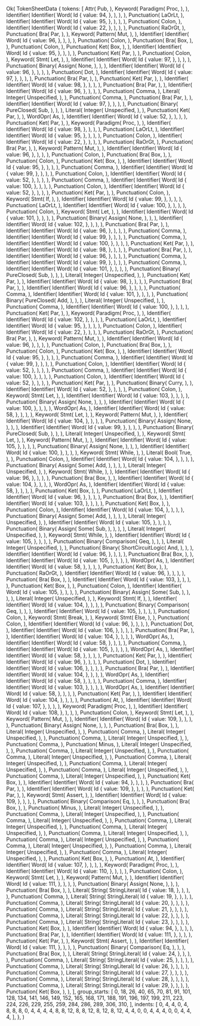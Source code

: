 Ok(
    TokenSheetData {
        tokens: [
            Attr(
                Pub,
            ),
            Keyword(
                Paradigm(
                    Proc,
                ),
            ),
            Identifier(
                Identifier(
                    Word(
                        Id {
                            value: 94,
                        },
                    ),
                ),
            ),
            Punctuation(
                LaOrLt,
            ),
            Identifier(
                Identifier(
                    Word(
                        Id {
                            value: 95,
                        },
                    ),
                ),
            ),
            Punctuation(
                Colon,
            ),
            Identifier(
                Identifier(
                    Word(
                        Id {
                            value: 22,
                        },
                    ),
                ),
            ),
            Punctuation(
                RaOrGt,
            ),
            Punctuation(
                Bra(
                    Par,
                ),
            ),
            Keyword(
                Pattern(
                    Mut,
                ),
            ),
            Identifier(
                Identifier(
                    Word(
                        Id {
                            value: 96,
                        },
                    ),
                ),
            ),
            Punctuation(
                Colon,
            ),
            Punctuation(
                Bra(
                    Box,
                ),
            ),
            Punctuation(
                Colon,
            ),
            Punctuation(
                Ket(
                    Box,
                ),
            ),
            Identifier(
                Identifier(
                    Word(
                        Id {
                            value: 95,
                        },
                    ),
                ),
            ),
            Punctuation(
                Ket(
                    Par,
                ),
            ),
            Punctuation(
                Colon,
            ),
            Keyword(
                Stmt(
                    Let,
                ),
            ),
            Identifier(
                Identifier(
                    Word(
                        Id {
                            value: 97,
                        },
                    ),
                ),
            ),
            Punctuation(
                Binary(
                    Assign(
                        None,
                    ),
                ),
            ),
            Identifier(
                Identifier(
                    Word(
                        Id {
                            value: 96,
                        },
                    ),
                ),
            ),
            Punctuation(
                Dot,
            ),
            Identifier(
                Identifier(
                    Word(
                        Id {
                            value: 97,
                        },
                    ),
                ),
            ),
            Punctuation(
                Bra(
                    Par,
                ),
            ),
            Punctuation(
                Ket(
                    Par,
                ),
            ),
            Identifier(
                Identifier(
                    Word(
                        Id {
                            value: 98,
                        },
                    ),
                ),
            ),
            Punctuation(
                Bra(
                    Par,
                ),
            ),
            Identifier(
                Identifier(
                    Word(
                        Id {
                            value: 96,
                        },
                    ),
                ),
            ),
            Punctuation(
                Comma,
            ),
            Literal(
                Integer(
                    Unspecified,
                ),
            ),
            Punctuation(
                Comma,
            ),
            Punctuation(
                Bra(
                    Par,
                ),
            ),
            Identifier(
                Identifier(
                    Word(
                        Id {
                            value: 97,
                        },
                    ),
                ),
            ),
            Punctuation(
                Binary(
                    PureClosed(
                        Sub,
                    ),
                ),
            ),
            Literal(
                Integer(
                    Unspecified,
                ),
            ),
            Punctuation(
                Ket(
                    Par,
                ),
            ),
            WordOpr(
                As,
            ),
            Identifier(
                Identifier(
                    Word(
                        Id {
                            value: 52,
                        },
                    ),
                ),
            ),
            Punctuation(
                Ket(
                    Par,
                ),
            ),
            Keyword(
                Paradigm(
                    Proc,
                ),
            ),
            Identifier(
                Identifier(
                    Word(
                        Id {
                            value: 98,
                        },
                    ),
                ),
            ),
            Punctuation(
                LaOrLt,
            ),
            Identifier(
                Identifier(
                    Word(
                        Id {
                            value: 95,
                        },
                    ),
                ),
            ),
            Punctuation(
                Colon,
            ),
            Identifier(
                Identifier(
                    Word(
                        Id {
                            value: 22,
                        },
                    ),
                ),
            ),
            Punctuation(
                RaOrGt,
            ),
            Punctuation(
                Bra(
                    Par,
                ),
            ),
            Keyword(
                Pattern(
                    Mut,
                ),
            ),
            Identifier(
                Identifier(
                    Word(
                        Id {
                            value: 96,
                        },
                    ),
                ),
            ),
            Punctuation(
                Colon,
            ),
            Punctuation(
                Bra(
                    Box,
                ),
            ),
            Punctuation(
                Colon,
            ),
            Punctuation(
                Ket(
                    Box,
                ),
            ),
            Identifier(
                Identifier(
                    Word(
                        Id {
                            value: 95,
                        },
                    ),
                ),
            ),
            Punctuation(
                Comma,
            ),
            Identifier(
                Identifier(
                    Word(
                        Id {
                            value: 99,
                        },
                    ),
                ),
            ),
            Punctuation(
                Colon,
            ),
            Identifier(
                Identifier(
                    Word(
                        Id {
                            value: 52,
                        },
                    ),
                ),
            ),
            Punctuation(
                Comma,
            ),
            Identifier(
                Identifier(
                    Word(
                        Id {
                            value: 100,
                        },
                    ),
                ),
            ),
            Punctuation(
                Colon,
            ),
            Identifier(
                Identifier(
                    Word(
                        Id {
                            value: 52,
                        },
                    ),
                ),
            ),
            Punctuation(
                Ket(
                    Par,
                ),
            ),
            Punctuation(
                Colon,
            ),
            Keyword(
                Stmt(
                    If,
                ),
            ),
            Identifier(
                Identifier(
                    Word(
                        Id {
                            value: 99,
                        },
                    ),
                ),
            ),
            Punctuation(
                LaOrLt,
            ),
            Identifier(
                Identifier(
                    Word(
                        Id {
                            value: 100,
                        },
                    ),
                ),
            ),
            Punctuation(
                Colon,
            ),
            Keyword(
                Stmt(
                    Let,
                ),
            ),
            Identifier(
                Identifier(
                    Word(
                        Id {
                            value: 101,
                        },
                    ),
                ),
            ),
            Punctuation(
                Binary(
                    Assign(
                        None,
                    ),
                ),
            ),
            Identifier(
                Identifier(
                    Word(
                        Id {
                            value: 102,
                        },
                    ),
                ),
            ),
            Punctuation(
                Bra(
                    Par,
                ),
            ),
            Identifier(
                Identifier(
                    Word(
                        Id {
                            value: 96,
                        },
                    ),
                ),
            ),
            Punctuation(
                Comma,
            ),
            Identifier(
                Identifier(
                    Word(
                        Id {
                            value: 99,
                        },
                    ),
                ),
            ),
            Punctuation(
                Comma,
            ),
            Identifier(
                Identifier(
                    Word(
                        Id {
                            value: 100,
                        },
                    ),
                ),
            ),
            Punctuation(
                Ket(
                    Par,
                ),
            ),
            Identifier(
                Identifier(
                    Word(
                        Id {
                            value: 98,
                        },
                    ),
                ),
            ),
            Punctuation(
                Bra(
                    Par,
                ),
            ),
            Identifier(
                Identifier(
                    Word(
                        Id {
                            value: 96,
                        },
                    ),
                ),
            ),
            Punctuation(
                Comma,
            ),
            Identifier(
                Identifier(
                    Word(
                        Id {
                            value: 99,
                        },
                    ),
                ),
            ),
            Punctuation(
                Comma,
            ),
            Identifier(
                Identifier(
                    Word(
                        Id {
                            value: 101,
                        },
                    ),
                ),
            ),
            Punctuation(
                Binary(
                    PureClosed(
                        Sub,
                    ),
                ),
            ),
            Literal(
                Integer(
                    Unspecified,
                ),
            ),
            Punctuation(
                Ket(
                    Par,
                ),
            ),
            Identifier(
                Identifier(
                    Word(
                        Id {
                            value: 98,
                        },
                    ),
                ),
            ),
            Punctuation(
                Bra(
                    Par,
                ),
            ),
            Identifier(
                Identifier(
                    Word(
                        Id {
                            value: 96,
                        },
                    ),
                ),
            ),
            Punctuation(
                Comma,
            ),
            Identifier(
                Identifier(
                    Word(
                        Id {
                            value: 101,
                        },
                    ),
                ),
            ),
            Punctuation(
                Binary(
                    PureClosed(
                        Add,
                    ),
                ),
            ),
            Literal(
                Integer(
                    Unspecified,
                ),
            ),
            Punctuation(
                Comma,
            ),
            Identifier(
                Identifier(
                    Word(
                        Id {
                            value: 100,
                        },
                    ),
                ),
            ),
            Punctuation(
                Ket(
                    Par,
                ),
            ),
            Keyword(
                Paradigm(
                    Proc,
                ),
            ),
            Identifier(
                Identifier(
                    Word(
                        Id {
                            value: 102,
                        },
                    ),
                ),
            ),
            Punctuation(
                LaOrLt,
            ),
            Identifier(
                Identifier(
                    Word(
                        Id {
                            value: 95,
                        },
                    ),
                ),
            ),
            Punctuation(
                Colon,
            ),
            Identifier(
                Identifier(
                    Word(
                        Id {
                            value: 22,
                        },
                    ),
                ),
            ),
            Punctuation(
                RaOrGt,
            ),
            Punctuation(
                Bra(
                    Par,
                ),
            ),
            Keyword(
                Pattern(
                    Mut,
                ),
            ),
            Identifier(
                Identifier(
                    Word(
                        Id {
                            value: 96,
                        },
                    ),
                ),
            ),
            Punctuation(
                Colon,
            ),
            Punctuation(
                Bra(
                    Box,
                ),
            ),
            Punctuation(
                Colon,
            ),
            Punctuation(
                Ket(
                    Box,
                ),
            ),
            Identifier(
                Identifier(
                    Word(
                        Id {
                            value: 95,
                        },
                    ),
                ),
            ),
            Punctuation(
                Comma,
            ),
            Identifier(
                Identifier(
                    Word(
                        Id {
                            value: 99,
                        },
                    ),
                ),
            ),
            Punctuation(
                Colon,
            ),
            Identifier(
                Identifier(
                    Word(
                        Id {
                            value: 52,
                        },
                    ),
                ),
            ),
            Punctuation(
                Comma,
            ),
            Identifier(
                Identifier(
                    Word(
                        Id {
                            value: 100,
                        },
                    ),
                ),
            ),
            Punctuation(
                Colon,
            ),
            Identifier(
                Identifier(
                    Word(
                        Id {
                            value: 52,
                        },
                    ),
                ),
            ),
            Punctuation(
                Ket(
                    Par,
                ),
            ),
            Punctuation(
                Binary(
                    Curry,
                ),
            ),
            Identifier(
                Identifier(
                    Word(
                        Id {
                            value: 52,
                        },
                    ),
                ),
            ),
            Punctuation(
                Colon,
            ),
            Keyword(
                Stmt(
                    Let,
                ),
            ),
            Identifier(
                Identifier(
                    Word(
                        Id {
                            value: 103,
                        },
                    ),
                ),
            ),
            Punctuation(
                Binary(
                    Assign(
                        None,
                    ),
                ),
            ),
            Identifier(
                Identifier(
                    Word(
                        Id {
                            value: 100,
                        },
                    ),
                ),
            ),
            WordOpr(
                As,
            ),
            Identifier(
                Identifier(
                    Word(
                        Id {
                            value: 58,
                        },
                    ),
                ),
            ),
            Keyword(
                Stmt(
                    Let,
                ),
            ),
            Keyword(
                Pattern(
                    Mut,
                ),
            ),
            Identifier(
                Identifier(
                    Word(
                        Id {
                            value: 104,
                        },
                    ),
                ),
            ),
            Punctuation(
                Binary(
                    Assign(
                        None,
                    ),
                ),
            ),
            Identifier(
                Identifier(
                    Word(
                        Id {
                            value: 99,
                        },
                    ),
                ),
            ),
            Punctuation(
                Binary(
                    PureClosed(
                        Sub,
                    ),
                ),
            ),
            Literal(
                Integer(
                    Unspecified,
                ),
            ),
            Keyword(
                Stmt(
                    Let,
                ),
            ),
            Keyword(
                Pattern(
                    Mut,
                ),
            ),
            Identifier(
                Identifier(
                    Word(
                        Id {
                            value: 105,
                        },
                    ),
                ),
            ),
            Punctuation(
                Binary(
                    Assign(
                        None,
                    ),
                ),
            ),
            Identifier(
                Identifier(
                    Word(
                        Id {
                            value: 100,
                        },
                    ),
                ),
            ),
            Keyword(
                Stmt(
                    While,
                ),
            ),
            Literal(
                Bool(
                    True,
                ),
            ),
            Punctuation(
                Colon,
            ),
            Identifier(
                Identifier(
                    Word(
                        Id {
                            value: 104,
                        },
                    ),
                ),
            ),
            Punctuation(
                Binary(
                    Assign(
                        Some(
                            Add,
                        ),
                    ),
                ),
            ),
            Literal(
                Integer(
                    Unspecified,
                ),
            ),
            Keyword(
                Stmt(
                    While,
                ),
            ),
            Identifier(
                Identifier(
                    Word(
                        Id {
                            value: 96,
                        },
                    ),
                ),
            ),
            Punctuation(
                Bra(
                    Box,
                ),
            ),
            Identifier(
                Identifier(
                    Word(
                        Id {
                            value: 104,
                        },
                    ),
                ),
            ),
            WordOpr(
                As,
            ),
            Identifier(
                Identifier(
                    Word(
                        Id {
                            value: 58,
                        },
                    ),
                ),
            ),
            Punctuation(
                Ket(
                    Box,
                ),
            ),
            Punctuation(
                LaOrLt,
            ),
            Identifier(
                Identifier(
                    Word(
                        Id {
                            value: 96,
                        },
                    ),
                ),
            ),
            Punctuation(
                Bra(
                    Box,
                ),
            ),
            Identifier(
                Identifier(
                    Word(
                        Id {
                            value: 103,
                        },
                    ),
                ),
            ),
            Punctuation(
                Ket(
                    Box,
                ),
            ),
            Punctuation(
                Colon,
            ),
            Identifier(
                Identifier(
                    Word(
                        Id {
                            value: 104,
                        },
                    ),
                ),
            ),
            Punctuation(
                Binary(
                    Assign(
                        Some(
                            Add,
                        ),
                    ),
                ),
            ),
            Literal(
                Integer(
                    Unspecified,
                ),
            ),
            Identifier(
                Identifier(
                    Word(
                        Id {
                            value: 105,
                        },
                    ),
                ),
            ),
            Punctuation(
                Binary(
                    Assign(
                        Some(
                            Sub,
                        ),
                    ),
                ),
            ),
            Literal(
                Integer(
                    Unspecified,
                ),
            ),
            Keyword(
                Stmt(
                    While,
                ),
            ),
            Identifier(
                Identifier(
                    Word(
                        Id {
                            value: 105,
                        },
                    ),
                ),
            ),
            Punctuation(
                Binary(
                    Comparison(
                        Geq,
                    ),
                ),
            ),
            Literal(
                Integer(
                    Unspecified,
                ),
            ),
            Punctuation(
                Binary(
                    ShortCircuitLogic(
                        And,
                    ),
                ),
            ),
            Identifier(
                Identifier(
                    Word(
                        Id {
                            value: 96,
                        },
                    ),
                ),
            ),
            Punctuation(
                Bra(
                    Box,
                ),
            ),
            Identifier(
                Identifier(
                    Word(
                        Id {
                            value: 105,
                        },
                    ),
                ),
            ),
            WordOpr(
                As,
            ),
            Identifier(
                Identifier(
                    Word(
                        Id {
                            value: 58,
                        },
                    ),
                ),
            ),
            Punctuation(
                Ket(
                    Box,
                ),
            ),
            Punctuation(
                RaOrGt,
            ),
            Identifier(
                Identifier(
                    Word(
                        Id {
                            value: 96,
                        },
                    ),
                ),
            ),
            Punctuation(
                Bra(
                    Box,
                ),
            ),
            Identifier(
                Identifier(
                    Word(
                        Id {
                            value: 103,
                        },
                    ),
                ),
            ),
            Punctuation(
                Ket(
                    Box,
                ),
            ),
            Punctuation(
                Colon,
            ),
            Identifier(
                Identifier(
                    Word(
                        Id {
                            value: 105,
                        },
                    ),
                ),
            ),
            Punctuation(
                Binary(
                    Assign(
                        Some(
                            Sub,
                        ),
                    ),
                ),
            ),
            Literal(
                Integer(
                    Unspecified,
                ),
            ),
            Keyword(
                Stmt(
                    If,
                ),
            ),
            Identifier(
                Identifier(
                    Word(
                        Id {
                            value: 104,
                        },
                    ),
                ),
            ),
            Punctuation(
                Binary(
                    Comparison(
                        Geq,
                    ),
                ),
            ),
            Identifier(
                Identifier(
                    Word(
                        Id {
                            value: 105,
                        },
                    ),
                ),
            ),
            Punctuation(
                Colon,
            ),
            Keyword(
                Stmt(
                    Break,
                ),
            ),
            Keyword(
                Stmt(
                    Else,
                ),
            ),
            Punctuation(
                Colon,
            ),
            Identifier(
                Identifier(
                    Word(
                        Id {
                            value: 96,
                        },
                    ),
                ),
            ),
            Punctuation(
                Dot,
            ),
            Identifier(
                Identifier(
                    Word(
                        Id {
                            value: 106,
                        },
                    ),
                ),
            ),
            Punctuation(
                Bra(
                    Par,
                ),
            ),
            Identifier(
                Identifier(
                    Word(
                        Id {
                            value: 104,
                        },
                    ),
                ),
            ),
            WordOpr(
                As,
            ),
            Identifier(
                Identifier(
                    Word(
                        Id {
                            value: 58,
                        },
                    ),
                ),
            ),
            Punctuation(
                Comma,
            ),
            Identifier(
                Identifier(
                    Word(
                        Id {
                            value: 105,
                        },
                    ),
                ),
            ),
            WordOpr(
                As,
            ),
            Identifier(
                Identifier(
                    Word(
                        Id {
                            value: 58,
                        },
                    ),
                ),
            ),
            Punctuation(
                Ket(
                    Par,
                ),
            ),
            Identifier(
                Identifier(
                    Word(
                        Id {
                            value: 96,
                        },
                    ),
                ),
            ),
            Punctuation(
                Dot,
            ),
            Identifier(
                Identifier(
                    Word(
                        Id {
                            value: 106,
                        },
                    ),
                ),
            ),
            Punctuation(
                Bra(
                    Par,
                ),
            ),
            Identifier(
                Identifier(
                    Word(
                        Id {
                            value: 104,
                        },
                    ),
                ),
            ),
            WordOpr(
                As,
            ),
            Identifier(
                Identifier(
                    Word(
                        Id {
                            value: 58,
                        },
                    ),
                ),
            ),
            Punctuation(
                Comma,
            ),
            Identifier(
                Identifier(
                    Word(
                        Id {
                            value: 103,
                        },
                    ),
                ),
            ),
            WordOpr(
                As,
            ),
            Identifier(
                Identifier(
                    Word(
                        Id {
                            value: 58,
                        },
                    ),
                ),
            ),
            Punctuation(
                Ket(
                    Par,
                ),
            ),
            Identifier(
                Identifier(
                    Word(
                        Id {
                            value: 104,
                        },
                    ),
                ),
            ),
            Punctuation(
                At,
            ),
            Identifier(
                Identifier(
                    Word(
                        Id {
                            value: 107,
                        },
                    ),
                ),
            ),
            Keyword(
                Paradigm(
                    Proc,
                ),
            ),
            Identifier(
                Identifier(
                    Word(
                        Id {
                            value: 108,
                        },
                    ),
                ),
            ),
            Punctuation(
                Colon,
            ),
            Keyword(
                Stmt(
                    Let,
                ),
            ),
            Keyword(
                Pattern(
                    Mut,
                ),
            ),
            Identifier(
                Identifier(
                    Word(
                        Id {
                            value: 109,
                        },
                    ),
                ),
            ),
            Punctuation(
                Binary(
                    Assign(
                        None,
                    ),
                ),
            ),
            Punctuation(
                Bra(
                    Box,
                ),
            ),
            Literal(
                Integer(
                    Unspecified,
                ),
            ),
            Punctuation(
                Comma,
            ),
            Literal(
                Integer(
                    Unspecified,
                ),
            ),
            Punctuation(
                Comma,
            ),
            Literal(
                Integer(
                    Unspecified,
                ),
            ),
            Punctuation(
                Comma,
            ),
            Punctuation(
                Minus,
            ),
            Literal(
                Integer(
                    Unspecified,
                ),
            ),
            Punctuation(
                Comma,
            ),
            Literal(
                Integer(
                    Unspecified,
                ),
            ),
            Punctuation(
                Comma,
            ),
            Literal(
                Integer(
                    Unspecified,
                ),
            ),
            Punctuation(
                Comma,
            ),
            Literal(
                Integer(
                    Unspecified,
                ),
            ),
            Punctuation(
                Comma,
            ),
            Literal(
                Integer(
                    Unspecified,
                ),
            ),
            Punctuation(
                Comma,
            ),
            Literal(
                Integer(
                    Unspecified,
                ),
            ),
            Punctuation(
                Comma,
            ),
            Literal(
                Integer(
                    Unspecified,
                ),
            ),
            Punctuation(
                Ket(
                    Box,
                ),
            ),
            Identifier(
                Identifier(
                    Word(
                        Id {
                            value: 94,
                        },
                    ),
                ),
            ),
            Punctuation(
                Bra(
                    Par,
                ),
            ),
            Identifier(
                Identifier(
                    Word(
                        Id {
                            value: 109,
                        },
                    ),
                ),
            ),
            Punctuation(
                Ket(
                    Par,
                ),
            ),
            Keyword(
                Stmt(
                    Assert,
                ),
            ),
            Identifier(
                Identifier(
                    Word(
                        Id {
                            value: 109,
                        },
                    ),
                ),
            ),
            Punctuation(
                Binary(
                    Comparison(
                        Eq,
                    ),
                ),
            ),
            Punctuation(
                Bra(
                    Box,
                ),
            ),
            Punctuation(
                Minus,
            ),
            Literal(
                Integer(
                    Unspecified,
                ),
            ),
            Punctuation(
                Comma,
            ),
            Literal(
                Integer(
                    Unspecified,
                ),
            ),
            Punctuation(
                Comma,
            ),
            Literal(
                Integer(
                    Unspecified,
                ),
            ),
            Punctuation(
                Comma,
            ),
            Literal(
                Integer(
                    Unspecified,
                ),
            ),
            Punctuation(
                Comma,
            ),
            Literal(
                Integer(
                    Unspecified,
                ),
            ),
            Punctuation(
                Comma,
            ),
            Literal(
                Integer(
                    Unspecified,
                ),
            ),
            Punctuation(
                Comma,
            ),
            Literal(
                Integer(
                    Unspecified,
                ),
            ),
            Punctuation(
                Comma,
            ),
            Literal(
                Integer(
                    Unspecified,
                ),
            ),
            Punctuation(
                Comma,
            ),
            Literal(
                Integer(
                    Unspecified,
                ),
            ),
            Punctuation(
                Comma,
            ),
            Literal(
                Integer(
                    Unspecified,
                ),
            ),
            Punctuation(
                Ket(
                    Box,
                ),
            ),
            Punctuation(
                At,
            ),
            Identifier(
                Identifier(
                    Word(
                        Id {
                            value: 107,
                        },
                    ),
                ),
            ),
            Keyword(
                Paradigm(
                    Proc,
                ),
            ),
            Identifier(
                Identifier(
                    Word(
                        Id {
                            value: 110,
                        },
                    ),
                ),
            ),
            Punctuation(
                Colon,
            ),
            Keyword(
                Stmt(
                    Let,
                ),
            ),
            Keyword(
                Pattern(
                    Mut,
                ),
            ),
            Identifier(
                Identifier(
                    Word(
                        Id {
                            value: 111,
                        },
                    ),
                ),
            ),
            Punctuation(
                Binary(
                    Assign(
                        None,
                    ),
                ),
            ),
            Punctuation(
                Bra(
                    Box,
                ),
            ),
            Literal(
                String(
                    StringLiteral(
                        Id {
                            value: 18,
                        },
                    ),
                ),
            ),
            Punctuation(
                Comma,
            ),
            Literal(
                String(
                    StringLiteral(
                        Id {
                            value: 19,
                        },
                    ),
                ),
            ),
            Punctuation(
                Comma,
            ),
            Literal(
                String(
                    StringLiteral(
                        Id {
                            value: 20,
                        },
                    ),
                ),
            ),
            Punctuation(
                Comma,
            ),
            Literal(
                String(
                    StringLiteral(
                        Id {
                            value: 21,
                        },
                    ),
                ),
            ),
            Punctuation(
                Comma,
            ),
            Literal(
                String(
                    StringLiteral(
                        Id {
                            value: 22,
                        },
                    ),
                ),
            ),
            Punctuation(
                Comma,
            ),
            Literal(
                String(
                    StringLiteral(
                        Id {
                            value: 23,
                        },
                    ),
                ),
            ),
            Punctuation(
                Ket(
                    Box,
                ),
            ),
            Identifier(
                Identifier(
                    Word(
                        Id {
                            value: 94,
                        },
                    ),
                ),
            ),
            Punctuation(
                Bra(
                    Par,
                ),
            ),
            Identifier(
                Identifier(
                    Word(
                        Id {
                            value: 111,
                        },
                    ),
                ),
            ),
            Punctuation(
                Ket(
                    Par,
                ),
            ),
            Keyword(
                Stmt(
                    Assert,
                ),
            ),
            Identifier(
                Identifier(
                    Word(
                        Id {
                            value: 111,
                        },
                    ),
                ),
            ),
            Punctuation(
                Binary(
                    Comparison(
                        Eq,
                    ),
                ),
            ),
            Punctuation(
                Bra(
                    Box,
                ),
            ),
            Literal(
                String(
                    StringLiteral(
                        Id {
                            value: 24,
                        },
                    ),
                ),
            ),
            Punctuation(
                Comma,
            ),
            Literal(
                String(
                    StringLiteral(
                        Id {
                            value: 25,
                        },
                    ),
                ),
            ),
            Punctuation(
                Comma,
            ),
            Literal(
                String(
                    StringLiteral(
                        Id {
                            value: 26,
                        },
                    ),
                ),
            ),
            Punctuation(
                Comma,
            ),
            Literal(
                String(
                    StringLiteral(
                        Id {
                            value: 27,
                        },
                    ),
                ),
            ),
            Punctuation(
                Comma,
            ),
            Literal(
                String(
                    StringLiteral(
                        Id {
                            value: 28,
                        },
                    ),
                ),
            ),
            Punctuation(
                Comma,
            ),
            Literal(
                String(
                    StringLiteral(
                        Id {
                            value: 29,
                        },
                    ),
                ),
            ),
            Punctuation(
                Ket(
                    Box,
                ),
            ),
        ],
        group_starts: [
            0,
            18,
            26,
            40,
            65,
            70,
            81,
            91,
            101,
            128,
            134,
            141,
            146,
            149,
            152,
            165,
            168,
            171,
            188,
            191,
            196,
            197,
            199,
            211,
            223,
            224,
            226,
            229,
            255,
            259,
            284,
            286,
            289,
            306,
            310,
        ],
        indents: [
            0,
            4,
            4,
            0,
            4,
            8,
            8,
            8,
            0,
            4,
            4,
            4,
            4,
            8,
            8,
            12,
            8,
            8,
            12,
            8,
            12,
            8,
            12,
            4,
            4,
            0,
            0,
            4,
            4,
            4,
            0,
            0,
            4,
            4,
            4,
        ],
    },
)